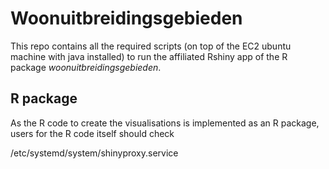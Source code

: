
# Woonuitbreidingsgebieden 

This repo contains all the required scripts (on top of the EC2 ubuntu machine with java installed) to run the affiliated Rshiny app of the R package *woonuitbreidingsgebieden*.

## R package
As the R code to create the visualisations is implemented as an R package, users for the R code itself should check



/etc/systemd/system/shinyproxy.service